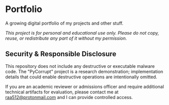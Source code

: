# Portfolio
A growing digital portfolio of my projects and other stuff.

<i>This project is for personal and educational use only. Please do not copy, reuse, or redistribute any part of it without my permission.</i>

## Security & Responsible Disclosure

This repository does not include any destructive or executable malware code. The "PyCorrupt" project is a research demonstration; implementation details that could enable destructive operations are intentionally omitted.

If you are an academic reviewer or admissions officer and require additional technical artifacts for evaluation, please contact me at [raa512@protonmail.com](mailto:raa512@protonmail.com) and I can provide controlled access.

